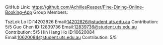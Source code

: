 GitHub Link: https://github.com/AchillesReaper/Fine-Dining-Online-Booking-App
Group Members:

TszLok Lo ID:14202826 Email:14202826@student.uts.edu.au Contribution: 5/5
Guo Chen  ID:12839736 Email:12839736@student.uts.edu.au Contribution: 5/5
Hin Hang Ho ID:10620084 Email:10620084@student.uts.edu.au Contribution: 5/5
